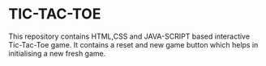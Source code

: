 # TIC-TAC-TOE
This repository contains HTML,CSS and JAVA-SCRIPT based interactive Tic-Tac-Toe game.
It contains a reset and new game button which helps in initialising a new fresh game. 
